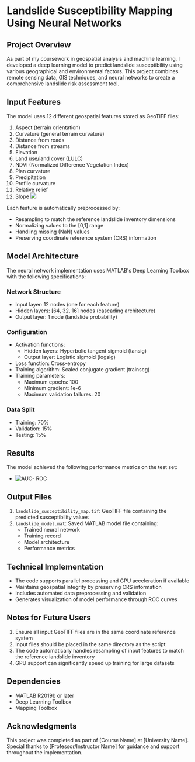 # Landslide Susceptibility Mapping Using Neural Networks

## Project Overview
As part of my coursework in geospatial analysis and machine learning, I developed a deep learning model to predict landslide susceptibility using various geographical and environmental factors. This project combines remote sensing data, GIS techniques, and neural networks to create a comprehensive landslide risk assessment tool.

## Input Features
The model uses 12 different geospatial features stored as GeoTIFF files:
1. Aspect (terrain orientation)
2. Curvature (general terrain curvature)
3. Distance from roads
4. Distance from streams
5. Elevation
6. Land use/land cover (LULC)
7. NDVI (Normalized Difference Vegetation Index)
8. Plan curvature
9. Precipitation
10. Profile curvature
11. Relative relief
12. Slope
![](https://i.imgur.com/pZGWbSX.png)


Each feature is automatically preprocessed by:
- Resampling to match the reference landslide inventory dimensions
- Normalizing values to the [0,1] range
- Handling missing (NaN) values
- Preserving coordinate reference system (CRS) information

## Model Architecture
The neural network implementation uses MATLAB's Deep Learning Toolbox with the following specifications:

### Network Structure
- Input layer: 12 nodes (one for each feature)
- Hidden layers: [64, 32, 16] nodes (cascading architecture)
- Output layer: 1 node (landslide probability)

### Configuration
- Activation functions:
  - Hidden layers: Hyperbolic tangent sigmoid (tansig)
  - Output layer: Logistic sigmoid (logsig)
- Loss function: Cross-entropy
- Training algorithm: Scaled conjugate gradient (trainscg)
- Training parameters:
  - Maximum epochs: 100
  - Minimum gradient: 1e-6
  - Maximum validation failures: 20

### Data Split
- Training: 70%
- Validation: 15%
- Testing: 15%

## Results
The model achieved the following performance metrics on the test set:
- ![AUC- ROC]()

## Output Files
1. `landslide_susceptibility_map.tif`: GeoTIFF file containing the predicted susceptibility values
2. `landslide_model.mat`: Saved MATLAB model file containing:
   - Trained neural network
   - Training record
   - Model architecture
   - Performance metrics

## Technical Implementation
- The code supports parallel processing and GPU acceleration if available
- Maintains geospatial integrity by preserving CRS information
- Includes automated data preprocessing and validation
- Generates visualization of model performance through ROC curves

## Notes for Future Users
1. Ensure all input GeoTIFF files are in the same coordinate reference system
2. Input files should be placed in the same directory as the script
3. The code automatically handles resampling of input features to match the reference landslide inventory
4. GPU support can significantly speed up training for large datasets

## Dependencies
- MATLAB R2019b or later
- Deep Learning Toolbox
- Mapping Toolbox

## Acknowledgments
This project was completed as part of [Course Name] at [University Name]. Special thanks to [Professor/Instructor Name] for guidance and support throughout the implementation.

